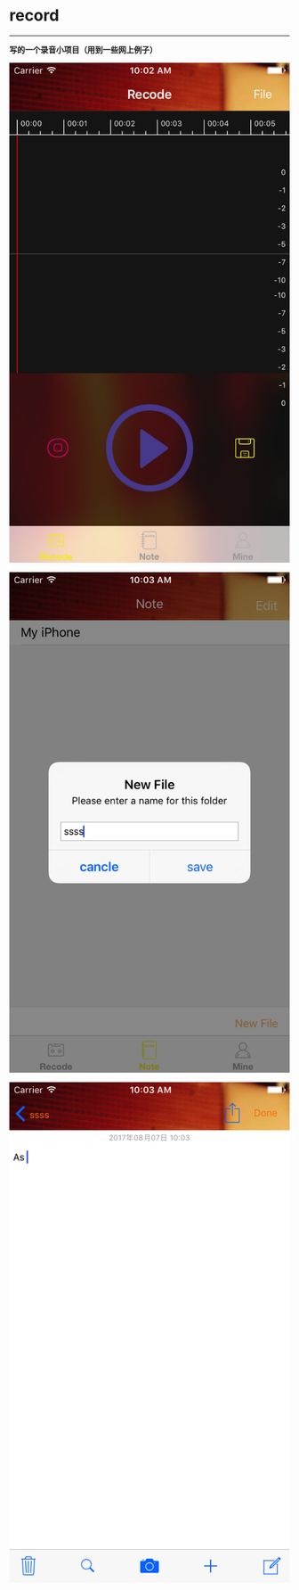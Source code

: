 # record

****
**写的一个录音小项目（用到一些网上例子）**

![Pic1](https://github.com/SYJshang/record/blob/master/Simulator%20Screen%20Shot%202017%E5%B9%B48%E6%9C%887%E6%97%A5%20%E4%B8%8A%E5%8D%8810.02.52.png?raw=true)

![Pic2](https://github.com/SYJshang/record/blob/master/Simulator%20Screen%20Shot%202017%E5%B9%B48%E6%9C%887%E6%97%A5%20%E4%B8%8A%E5%8D%8810.03.01.png?raw=true)

![Pic3](https://github.com/SYJshang/record/blob/master/Simulator%20Screen%20Shot%202017%E5%B9%B48%E6%9C%887%E6%97%A5%20%E4%B8%8A%E5%8D%8810.03.26.png?raw=true)

